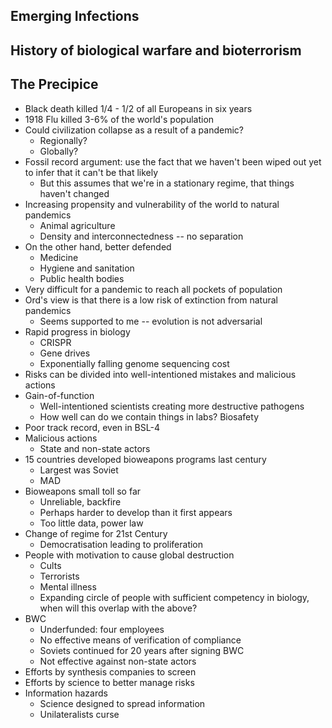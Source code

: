 ## Emerging Infections

## History of biological warfare and bioterrorism

## The Precipice

* Black death killed 1/4 - 1/2 of all Europeans in six years
* 1918 Flu killed 3-6% of the world's population
* Could civilization collapse as a result of a pandemic?
  * Regionally?
  * Globally?
* Fossil record argument: use the fact that we haven't been wiped out yet to infer that it can't be that likely
  * But this assumes that we're in a stationary regime, that things haven't changed
* Increasing propensity and vulnerability of the world to natural pandemics
  * Animal agriculture
  * Density and interconnectedness -- no separation
* On the other hand, better defended
  * Medicine
  * Hygiene and sanitation
  * Public health bodies
* Very difficult for a pandemic to reach all pockets of population
* Ord's view is that there is a low risk of extinction from natural pandemics
  * Seems supported to me -- evolution is not adversarial
* Rapid progress in biology
  * CRISPR
  * Gene drives
  * Exponentially falling genome sequencing cost
* Risks can be divided into well-intentioned mistakes and malicious actions
* Gain-of-function
  * Well-intentioned scientists creating more destructive pathogens
  * How well can do we contain things in labs? Biosafety
* Poor track record, even in BSL-4
* Malicious actions
  * State and non-state actors
* 15 countries developed bioweapons programs last century
  * Largest was Soviet
  * MAD
* Bioweapons small toll so far
  * Unreliable, backfire
  * Perhaps harder to develop than it first appears
  * Too little data, power law
* Change of regime for 21st Century
  * Democratisation leading to proliferation
* People with motivation to cause global destruction
  * Cults
  * Terrorists
  * Mental illness
  * Expanding circle of people with sufficient competency in biology, when will this overlap with the above?
* BWC
  * Underfunded: four employees
  * No effective means of verification of compliance
  * Soviets continued for 20 years after signing BWC
  * Not effective against non-state actors
* Efforts by synthesis companies to screen
* Efforts by science to better manage risks
* Information hazards
  * Science designed to spread information
  * Unilateralists curse
